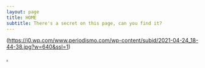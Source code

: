 ```yaml
---
layout: page
title: HOME
subtitle: There's a secret on this page, can you find it?
---
```



(https://i0.wp.com/www.periodismo.com/wp-content/subid/2021-04-24_18-44-38.jpg?w=640&ssl=1)


<span style="color: #F0F4F8;">[.](https://www.youtube.com/watch?v=IGjE_zgs2Hw)</span>
